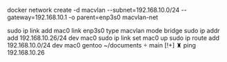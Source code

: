 docker network create -d macvlan --subnet=192.168.10.0/24 --gateway=192.168.10.1  -o parent=enp3s0 macvlan-net


sudo ip link add mac0 link enp3s0 type macvlan mode bridge
sudo ip addr add 192.168.10.26/24 dev mac0
sudo ip link set mac0 up
sudo ip route add 192.168.10.0/24 dev mac0
gentoo ~/documents  main [!+] ♜ ping 192.168.10.26
